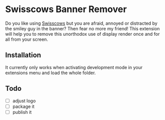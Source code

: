 # Swisscows Banner Remover
Do you like using [Swisscows](https://swisscows.com) but you are afraid, annoyed or distracted by the smiley guy  in the banner? Then fear no more my friend! This extension will help you to remove this unorthodox use of display render once and for all from your screen.

## Installation
It currently only works when activating development mode in your extensions menu and load the whole folder.

## Todo
- [ ] adjust logo
- [ ] package it
- [ ] publish it
